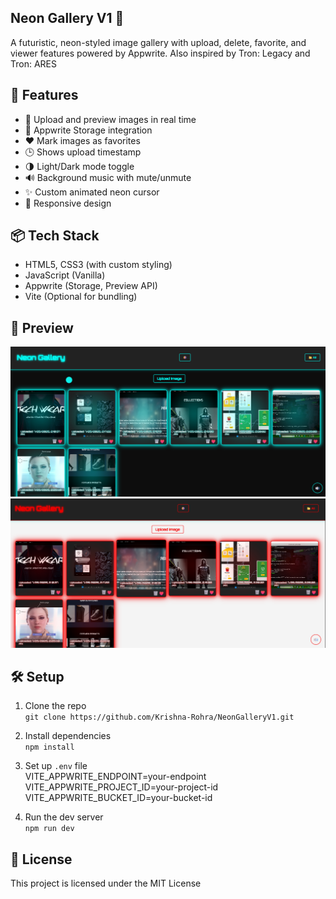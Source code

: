 ## Neon Gallery V1 🌌

A futuristic, neon-styled image gallery with upload, delete, favorite, and viewer features powered by Appwrite. Also inspired by Tron: Legacy and Tron: ARES

## 🚀 Features

- 🔁 Upload and preview images in real time
- 💾 Appwrite Storage integration
- ❤️ Mark images as favorites
- 🕒 Shows upload timestamp
- 🌗 Light/Dark mode toggle
- 🔊 Background music with mute/unmute
- ✨ Custom animated neon cursor
- 📱 Responsive design

## 📦 Tech Stack

- HTML5, CSS3 (with custom styling)
- JavaScript (Vanilla)
- Appwrite (Storage, Preview API)
- Vite (Optional for bundling)

## 📸 Preview

![screenshot](image_2025-07-25_155319998.png
)
![screenshot](image_2025-07-25_155856259.png
)

## 🛠️ Setup

1. Clone the repo  
   `git clone https://github.com/Krishna-Rohra/NeonGalleryV1.git`

2. Install dependencies  
   `npm install`

3. Set up `.env` file  
VITE_APPWRITE_ENDPOINT=your-endpoint
VITE_APPWRITE_PROJECT_ID=your-project-id
VITE_APPWRITE_BUCKET_ID=your-bucket-id

4. Run the dev server  
`npm run dev`

## 📝 License

This project is licensed under the MIT License
